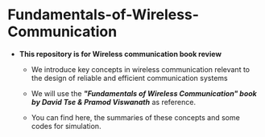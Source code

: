 # Fundamentals-of-Wireless-Communication
* **This repository is for Wireless communication book review**

   * We introduce key concepts in wireless communication relevant to the design of reliable and efficient communication systems
   
   * We will use the ***"Fundamentals of Wireless Communication" book by David Tse & Pramod Viswanath*** as reference.

   * You can find here, the summaries of these concepts and some codes for simulation.
